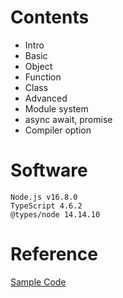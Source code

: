 # Contents

- Intro
- Basic
- Object
- Function
- Class
- Advanced
- Module system
- async await, promise
- Compiler option

# Software

```
Node.js v16.8.0
TypeScript 4.6.2
@types/node 14.14.10
```

# Reference

[Sample Code](https://gihyo.jp/book/2022/978-4-297-12747-3)

